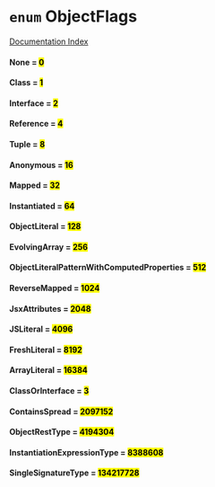 # `enum` ObjectFlags

[Documentation Index](../README.md)

#### None = <mark>0</mark>



#### Class = <mark>1</mark>



#### Interface = <mark>2</mark>



#### Reference = <mark>4</mark>



#### Tuple = <mark>8</mark>



#### Anonymous = <mark>16</mark>



#### Mapped = <mark>32</mark>



#### Instantiated = <mark>64</mark>



#### ObjectLiteral = <mark>128</mark>



#### EvolvingArray = <mark>256</mark>



#### ObjectLiteralPatternWithComputedProperties = <mark>512</mark>



#### ReverseMapped = <mark>1024</mark>



#### JsxAttributes = <mark>2048</mark>



#### JSLiteral = <mark>4096</mark>



#### FreshLiteral = <mark>8192</mark>



#### ArrayLiteral = <mark>16384</mark>



#### ClassOrInterface = <mark>3</mark>



#### ContainsSpread = <mark>2097152</mark>



#### ObjectRestType = <mark>4194304</mark>



#### InstantiationExpressionType = <mark>8388608</mark>



#### SingleSignatureType = <mark>134217728</mark>



